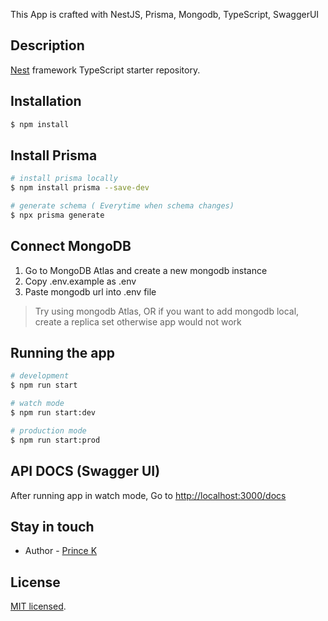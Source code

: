This App is crafted with NestJS, Prisma, Mongodb, TypeScript, SwaggerUI
## Description

[Nest](https://github.com/nestjs/nest) framework TypeScript starter repository.

## Installation

```bash
$ npm install
```

## Install Prisma

```bash
# install prisma locally
$ npm install prisma --save-dev

# generate schema ( Everytime when schema changes)
$ npx prisma generate

```

## Connect MongoDB

1. Go to MongoDB Atlas and create a new mongodb instance
2. Copy .env.example as .env
3. Paste mongodb url into .env file

> Try using mongodb Atlas, OR if you want to add mongodb local, create a replica set otherwise app would not work
## Running the app

```bash
# development
$ npm run start

# watch mode
$ npm run start:dev

# production mode
$ npm run start:prod
```

## API DOCS (Swagger UI)

After running app in watch mode, Go to [http://localhost:3000/docs](http://localhost:3000/docs)

## Stay in touch

- Author - [Prince K](https://github.com/princephpdev)

## License

[MIT licensed](LICENSE).
